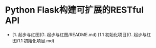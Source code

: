 # Python Flask构建可扩展的RESTful API   

* [1. 起步与红图](1. 起步与红图/README.md)
    [1.1 初始化项目](1. 起步与红图/1.1 初始化项目.md)




